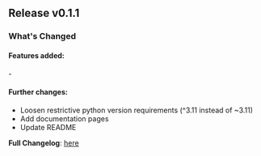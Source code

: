 ## Release v0.1.1

### What's Changed

#### Features added:
\-

#### Further changes:
* Loosen restrictive python version requirements (^3.11 instead of ~3.11)
* Add documentation pages
* Update README

**Full Changelog**: [here](https://github.com/finitearth/promptolution/compare/0.1.0...0.1.1)

